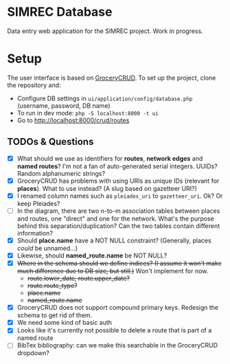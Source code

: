# SIMREC Database

Data entry web application for the SIMREC project. Work in progress.

# Setup

The user interface is based on [GroceryCRUD](https://www.grocerycrud.com/). To set up the project,
clone the repository and:

- Configure DB settings in `ui/application/config/database.php` (username, password, DB name)
- To run in dev mode: `php -S localhost:8000 -t ui`
- Go to [http://localhost:8000/crud/routes](http://localhost:8000/crud/routes)

## TODOs  & Questions

- [x] What should we use as identifiers for __routes__, __network edges__ and __named routes__? I'm not a fan of 
  auto-generated serial integers. UUIDs? Random alphanumeric strings?
- [x] GroceryCRUD has problems with using URIs as unique IDs (relevant for __places__). What to use instead? (A 
  slug based on gazetteer URI?)
- [x] I renamed column names such as `pleiades_uri` to `gazetteer_uri`. Ok? Or keep Pleiades?
- [ ] In the diagram, there are two n-to-m association tables between places and routes, one "direct" and one for the 
  network. What's the purpose behind this separation/duplication? Can the two tables contain different information?
- [x] Should __place.name__ have a NOT NULL constraint? (Generally, places _could_ be unnamed...)
- [x] Likewise, should __named_route.name__ be NOT NULL?
- [x] ~~Where in the schema should we define indices? (I assume it won't make much difference due to DB size, but still.)~~ Won't implement for now.
  - ~~route.lower_date, route.upper_date?~~
  - ~~route.route_type?~~
  - ~~place.name~~
  - ~~named_route.name~~
- [x] GroceryCRUD does not support compound primary keys. Redesign the schema to get rid of them.
- [x] We need some kind of basic auth
- [x] Looks like it's currently not possible to delete a route that is part of a named route
- [ ] BibTex bibliography: can we make this searchable in the GroceryCRUD dropdown?
